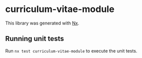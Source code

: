 # curriculum-vitae-module

This library was generated with [Nx](https://nx.dev).

## Running unit tests

Run `nx test curriculum-vitae-module` to execute the unit tests.
